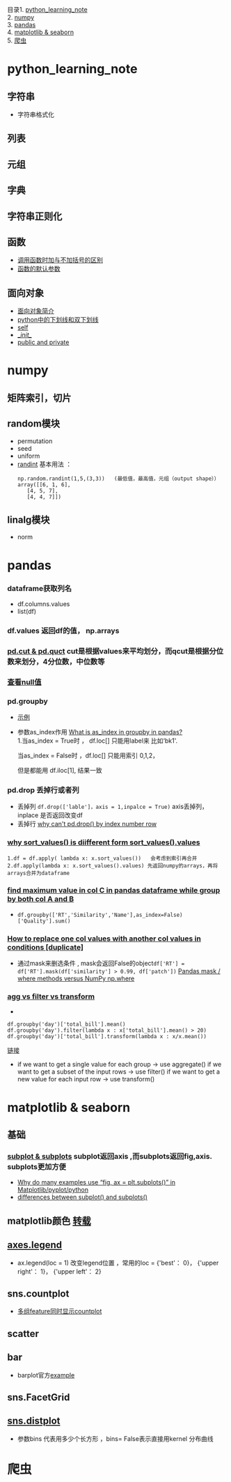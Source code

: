 目录1. <a href="#1">python_learning_note</a>    
   2. <a href="#2">numpy</a>     
   3. <a href="#3">pandas</a>  
   4. <a href="#4">matplotlib & seaborn</a>       
   5. <a href="#5">爬虫</a>



# <a name="1">python_learning_note</a>

## <a name="1">字符串</a>
 * 字符串格式化

## 列表

## 元组

## 字典

## 字符串正则化

## 函数
 * [ 调用函数时加与不加括号的区别](https://github.com/xiao7462/python_learning_note/blob/master/function/self.ipynb)
 * [函数的默认参数]()
## 面向对象
 * [面向对象简介](https://github.com/xiao7462/python_learning_note/blob/master/OOP/OOP.ipynb)
 * [python中的下划线和双下划线](https://segmentfault.com/a/1190000002611411)
 * [self](https://github.com/xiao7462/python_learning_note/blob/master/OOP/self.ipynb)
 * [\__init\__ ](https://github.com/xiao7462/python_learning_note/blob/master/OOP/__init__.ipynb)
 * [public and private](https://github.com/xiao7462/python_learning_note/blob/master/OOP/public%20and%20private.ipynb)
 
# <a name="2">numpy</a>
## 矩阵索引，切片
## random模块
 * permutation
 * seed
 * uniform 
 * [randint](https://github.com/xiao7462/python-for-data-analyse/blob/master/numpy-pandas/np.random.randint.ipynb)
    基本用法 ： 
    ```
    np.random.randint(1,5,(3,3))   (最低值，最高值，元组（output shape））
    array([[6, 1, 6],
       [4, 5, 7],
       [4, 4, 7]])
    ```
## linalg模块
 * norm


       
       
       



# <a name="3">pandas</a>
### dataframe获取列名 
 * df.columns.values
 * list(df)

### df.values 返回df的值， np.arrays

### [pd.cut & pd.quct](https://stackoverflow.com/questions/30211923/what-is-the-difference-between-pandas-qcut-and-pandas-cut) cut是根据values来平均划分，而qcut是根据分位数来划分，4分位数，中位数等

### [查看null值](https://github.com/xiao7462/python-for-data-analyse/blob/master/numpy-pandas/ob_null.ipynb)

### pd.groupby
 * [示例](https://github.com/xiao7462/python-for-data-analyse/blob/master/numpy-pandas/groupby.ipynb)
 * 参数as_index作用
  [What is as_index in groupby in pandas?](https://stackoverflow.com/questions/41236370/what-is-as-index-in-groupby-in-pandas)      
  1.当as_index = True时  ， df.loc[] 只能用label来  比如‘bk1'.     

    当as_index = False时 ，df.loc[] 只能用索引  0,1,2，      

    但是都能用 df.iloc[1], 结果一致
### pd.drop 丢掉行或者列 
   * 丢掉列      `df.drop(['lable']，axis = 1,inpalce = True)` axis丢掉列，inplace 是否返回改变df
   * 丢掉行 [why can't pd.drop() by index number row](https://stackoverflow.com/questions/53297189/why-cant-pd-drop-by-index-number-row)
   
### [why sort_values() is diifferent form sort_values().values](https://stackoverflow.com/questions/53292709/why-sort-values-is-diifferent-form-sort-values-values)      
    1.df = df.apply( lambda x: x.sort_values())   会考虑到索引再合并
    2.df.apply(lambda x: x.sort_values().values) 先返回numpy的arrays，再将arrays合并为dataframe
    
### [find maximum value in col C in pandas dataframe while group by both col A and B](https://stackoverflow.com/questions/53385348/find-maximum-value-in-col-c-in-pandas-dataframe-while-group-by-both-col-a-and-b) 
   * `df.groupby(['RT','Similarity','Name'],as_index=False)['Quality'].sum()` 
### [How to replace one col values with another col values in conditions [duplicate]](https://stackoverflow.com/questions/53352585/how-to-replace-one-col-values-with-another-col-values-in-conditions)
   * 通过mask来删选条件  , mask会返回False的object`df['RT'] = df['RT'].mask(df['similarity'] > 0.99, df['patch'])`
   [Pandas mask / where methods versus NumPy np.where](https://stackoverflow.com/questions/51982417/pandas-mask-where-methods-versus-numpy-np-where)

### [agg vs filter vs transform](https://github.com/xiao7462/python-for-data-analyse/blob/master/numpy-pandas/agg-filter-transform.ipynb)
   * 
   ```
   df.groupby('day')['total_bill'].mean()
df.groupby('day').filter(lambda x : x['total_bill'].mean() > 20)
df.groupby('day')['total_bill'].transform(lambda x : x/x.mean())
   ```  
[链接](https://pythonforbiologists.com/when-to-use-aggregatefiltertransform-in-pandas/)
   *  if we want to get a single value for each group -> use aggregate()
      if we want to get a subset of the input rows -> use filter()
      if we want to get a new value for each input row -> use transform()











# <a name="4">matplotlib & seaborn</a>
## 基础 
### [subplot & subplots](https://stackoverflow.com/questions/52214776/python-matplotlib-differences-between-subplot-and-subplots) subplot返回axis ,而subplots返回fig,axis. subplots更加方便
 * [Why do many examples use “fig, ax = plt.subplots()” in Matplotlib/pyplot/python](https://stackoverflow.com/questions/34162443/why-do-many-examples-use-fig-ax-plt-subplots-in-matplotlib-pyplot-python)
 * [differences between subplot() and subplots()](https://stackoverflow.com/questions/52214776/python-matplotlib-differences-between-subplot-and-subplots)


## matplotlib颜色 [转载](https://www.cnblogs.com/darkknightzh/p/6117528.html)

## [axes.legend](https://matplotlib.org/api/_as_gen/matplotlib.axes.Axes.legend.html?highlight=legend#matplotlib.axes.Axes.legend)
  * ax.legend(loc = 1)  改变legend位置 ，常用的loc = {'best'：	0}， {'upper right'：	1}， {'upper left'：	2} 
## sns.countplot
 * [多组feature同时显示countplot](https://github.com/xiao7462/python-for-data-analyse/blob/master/matplotlib-seaborn/countplot_sample.ipynb) 
## scatter
## bar
 * barplot官方[example](https://github.com/xiao7462/python-for-data-analyse/blob/master/matplotlib-seaborn/System%20Monotor.ipynb)
## sns.FacetGrid

## [sns.distplot  ](https://seaborn.pydata.org/generated/seaborn.distplot.html?highlight=dist#seaborn.distplot)
 * 参数bins 代表用多少个长方形 ，bins= False表示直接用kernel 分布曲线


# <a name="5">爬虫</a>


